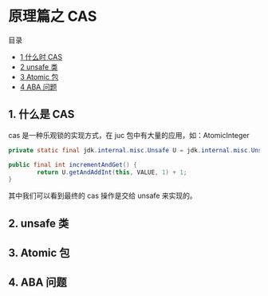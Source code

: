 # 原理篇之 CAS

目录

- [1 什么时 CAS](#1-什么是CAS)
- [2 unsafe 类](#2-unsafe类)
- [3 Atomic 包](#3-Atomic包)
- [4 ABA 问题](#4-ABA问题)

## 1. 什么是 CAS

cas 是一种乐观锁的实现方式，在 juc 包中有大量的应用，如：AtomicInteger

```java
private static final jdk.internal.misc.Unsafe U = jdk.internal.misc.Unsafe.getUnsafe();

public final int incrementAndGet() {
        return U.getAndAddInt(this, VALUE, 1) + 1;
}
```

其中我们可以看到最终的 cas 操作是交给 unsafe 来实现的。

## 2. unsafe 类

## 3. Atomic 包

## 4. ABA 问题
